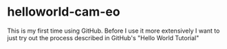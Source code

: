 # helloworld-cam-eo
This is my first time using GitHub. Before I use it more extensively I want to just try out the process described in GitHub's "Hello World Tutorial"

